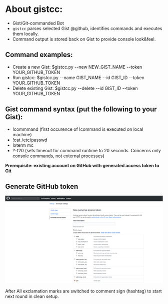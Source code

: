 # About gistcc:
* Gist/Git-commanded Bot 
* `gistcc` parses selected Gist @github, identifies commands and executes them locally.
* Command output is stored back on Gist to provide console look&feel.


## Command examples:
* Create a new Gist: $gistcc.py --new NEW_GIST_NAME --token YOUR_GITHUB_TOKEN
* Run gistcc: $gistcc.py --name GIST_NAME --id GIST_ID --token YOUR_GITHUB_TOKEN
* Delete existing Gist: $gistcc.py --delete --id GIST_ID --token YOUR_GITHUB_TOKEN
    
## Gist command syntax (put the following to your Gist):
* !commmand (first occurence of !command is executed on local machine)
* !cat /etc/passwd
* !xterm mc 
* ?-t20 (sets timeout for command runtime to 20 seconds. Concerns only console commands, not external processes)
  
**Prerequisite: existing account on GitHub with generated access token to Git**
## Generate GitHub token
![Personal Access Token](images/token.png)


After All exclamation marks are switched to comment sign (hashtag) to start next round in clean setup.

